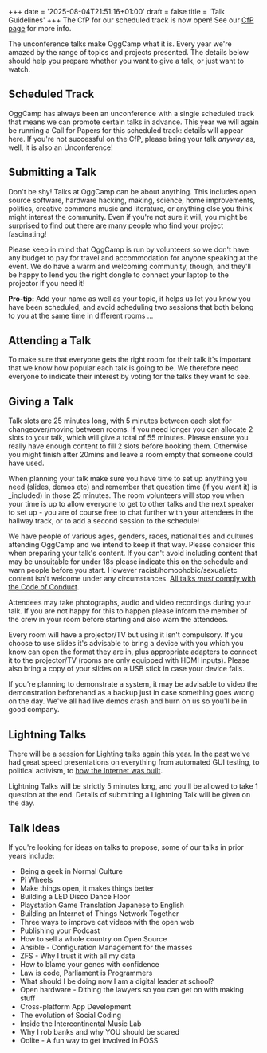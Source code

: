 +++
date = '2025-08-04T21:51:16+01:00'
draft = false
title = 'Talk Guidelines'
+++
The CfP for our scheduled track is now open! See our [CfP page](/posts/cfp) for more info.

The unconference talks make OggCamp what it is. Every year we're amazed by the range of topics and projects presented. The details below should help you prepare whether you want to give a talk, or just want to watch.

## Scheduled Track

OggCamp has always been an unconference with a single scheduled track that means we can promote certain talks in advance. This year we will again be running a Call for Papers for this scheduled track: details will appear here. If you're not successful on the CfP, please bring your talk *anyway* as, well, it is also an Unconference!

## Submitting a Talk

Don't be shy! Talks at OggCamp can be about anything. This includes open source software, hardware hacking, making, science, home improvements, politics, creative commons music and literature, or anything else you think might interest the community. Even if you're not sure it will, you might be surprised to find out there are many people who find your project fascinating!

Please keep in mind that OggCamp is run by volunteers so we don't have any budget to pay for travel and accommodation for anyone speaking at the event. We do have a warm and welcoming community, though, and they'll be happy to lend you the right dongle to connect your laptop to the projector if you need it!

**Pro-tip:** Add your name as well as your topic, it helps us let you know you have been scheduled, and avoid scheduling two sessions that both belong to you at the same time in different rooms ...

## Attending a Talk

To make sure that everyone gets the right room for their talk it's important that we know how popular each talk is going to be. We therefore need everyone to indicate their interest by voting for the talks they want to see.

## Giving a Talk

Talk slots are 25 minutes long, with 5 minutes between each slot for changeover/moving between rooms. If you need longer you can allocate 2 slots to your talk, which will give a total of 55 minutes. Please ensure you really have enough content to fill 2 slots before booking them. Otherwise you might finish after 20mins and leave a room empty that someone could have used.

When planning your talk make sure you have time to set up anything you need (slides, demos etc) and remember that question time (if you want it) is _included) in those 25 minutes. The room volunteers will stop you when your time is up to allow everyone to get to other talks and the next speaker to set up - you are of course free to chat further with your attendees in the hallway track, or to add a second session to the schedule!

We have people of various ages, genders, races, nationalities and cultures attending OggCamp and we intend to keep it that way. Please consider this when preparing your talk's content. If you can't avoid including content that may be unsuitable for under 18s please indicate this on the schedule and warn people before you start. However racist/homophobic/sexual/etc content isn't welcome under any circumstances. [All talks *must* comply with the Code of Conduct](/code-of-conduct).

Attendees may take photographs, audio and video recordings during your talk. If you are not happy for this to happen please inform the member of the crew in your room before starting and also warn the attendees.

Every room will have a projector/TV but using it isn't compulsory. If you choose to use slides it's advisable to bring a device with you which you know can open the format they are in, plus appropriate adapters to connect it to the projector/TV (rooms are only equipped with HDMI inputs). Please also bring a copy of your slides on a USB stick in case your device fails.

If you're planning to demonstrate a system, it may be advisable to video the demonstration beforehand as a backup just in case something goes wrong on the day. We've all had live demos crash and burn on us so you'll be in good company.

## Lightning Talks

There will be a session for Lighting talks again this year. In the past we've had great speed presentations on everything from automated GUI testing, to political activism, to [how the Internet was built](http://www.nathandumont.com/blog/this-jen-is-the-internet).

Lightning Talks will be strictly 5 minutes long, and you'll be allowed to take 1 question at the end. Details of submitting a Lightning Talk will be given on the day.

## Talk Ideas

If you're looking for ideas on talks to propose, some of our talks in prior years include:

* Being a geek in Normal Culture
* Pi Wheels
* Make things open, it makes things better
* Building a LED Disco Dance Floor
* Playstation Game Translation Japanese to English
* Building an Internet of Things Network Together
* Three ways to improve cat videos with the open web
* Publishing your Podcast
* How to sell a whole country on Open Source
* Ansible - Configuration Management for the masses
* ZFS - Why I trust it with all my data
* How to blame your genes with confidence
* Law is code, Parliament is Programmers
* What should I be doing now I am a digital leader at school?
* Open hardware - Dithing the lawyers so you can get on with making stuff
* Cross-platform App Development
* The evolution of Social Coding
* Inside the Intercontinental Music Lab
* Why I rob banks and why YOU should be scared
* Oolite - A fun way to get involved in FOSS